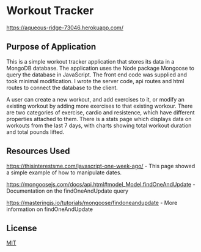 # Workout Tracker

https://aqueous-ridge-73046.herokuapp.com/

## Purpose of Application

This is a simple workout tracker application that stores its data in a MongoDB database.  The application uses the Node package Mongoose to query the database in JavaScript.  The front end code was supplied and took minimal modification.  I wrote the server code, api routes and html routes to connect the database to the client.

A user can create a new workout, and add exercises to it, or modify an existing workout by adding more exercises to that existing workour.  There are two categories of exercise, cardio and resistence, which have different properties attached to them.  There is a stats page which displays data on workouts from the last 7 days, with charts showing total workout duration and total pounds lifted.

## Resources Used

https://thisinterestsme.com/javascript-one-week-ago/ - This page showed a simple example of how to manipulate dates.

https://mongoosejs.com/docs/api.html#model_Model.findOneAndUpdate - Documentation on the findOneAndUpdate query

https://masteringjs.io/tutorials/mongoose/findoneandupdate - More information on findOneAndUpdate

## License
[MIT](https://choosealicense.com/licenses/mit/)